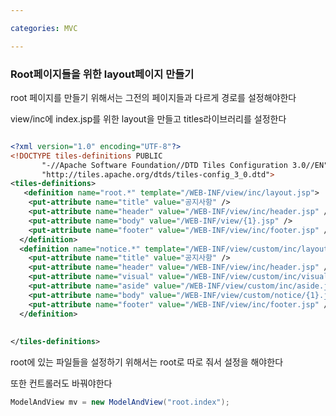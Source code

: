 ```yaml
---

categories: MVC

---
```




### Root페이지들을 위한 layout페이지 만들기


root 페이지를 만들기 위해서는 그전의 페이지들과 다르게 경로를 설정해야한다 


view/inc에 index.jsp를 위한 layout을 만들고 titles라이브러리를 설정한다

```xml

<?xml version="1.0" encoding="UTF-8"?>
<!DOCTYPE tiles-definitions PUBLIC
       "-//Apache Software Foundation//DTD Tiles Configuration 3.0//EN"
       "http://tiles.apache.org/dtds/tiles-config_3_0.dtd">
<tiles-definitions>
   <definition name="root.*" template="/WEB-INF/view/inc/layout.jsp">
    <put-attribute name="title" value="공지사항" />
    <put-attribute name="header" value="/WEB-INF/view/inc/header.jsp" />
    <put-attribute name="body" value="/WEB-INF/view/{1}.jsp" />
    <put-attribute name="footer" value="/WEB-INF/view/inc/footer.jsp" />
  </definition>
  <definition name="notice.*" template="/WEB-INF/view/custom/inc/layout.jsp">
    <put-attribute name="title" value="공지사항" />
    <put-attribute name="header" value="/WEB-INF/view/inc/header.jsp" />
    <put-attribute name="visual" value="/WEB-INF/view/custom/inc/visual.jsp" />
    <put-attribute name="aside" value="/WEB-INF/view/custom/inc/aside.jsp" />
    <put-attribute name="body" value="/WEB-INF/view/custom/notice/{1}.jsp" />
    <put-attribute name="footer" value="/WEB-INF/view/inc/footer.jsp" />
  </definition>
 
 
</tiles-definitions>
```

root에 있는 파일들을 설정하기 위해서는 root로 따로 줘서 설정을 해야한다 

또한 컨트롤러도 바꿔야한다


```java
ModelAndView mv = new ModelAndView("root.index");
```